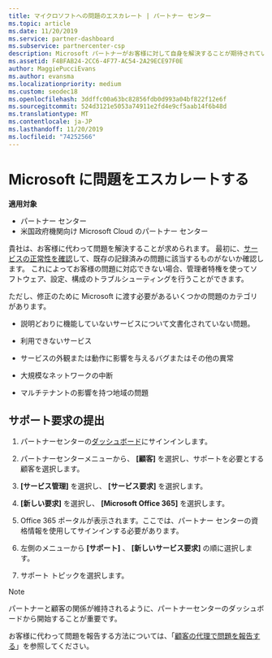 ```yaml
---
title: マイクロソフトへの問題のエスカレート | パートナー センター
ms.topic: article
ms.date: 11/20/2019
ms.service: partner-dashboard
ms.subservice: partnercenter-csp
description: Microsoft パートナーがお客様に対して自身を解決することが期待されている問題と、Microsoft にエスカレートする必要がある問題について説明します。
ms.assetid: F4BFAB24-2CC6-4F77-AC54-2A29ECE97F0E
author: MaggiePucciEvans
ms.author: evansma
ms.localizationpriority: medium
ms.custom: seodec18
ms.openlocfilehash: 3ddffc00a63bc82856fdb0d993a04bf822f12e6f
ms.sourcegitcommit: 524d3121e5053a74911e2fd4e9cf5aab14f6b48d
ms.translationtype: MT
ms.contentlocale: ja-JP
ms.lasthandoff: 11/20/2019
ms.locfileid: "74252566"
---
```

# <a name="escalate-problems-to-microsoft"></a>Microsoft に問題をエスカレートする

**適用対象**

-  パートナー センター
-  米国政府機関向け Microsoft Cloud のパートナー センター

貴社は、お客様に代わって問題を解決することが求められます。 最初に、[サービスの正常性を確認](check-service-health.md)して、既存の記録済みの問題に該当するものがないか確認します。 これによってお客様の問題に対応できない場合、管理者特権を使ってソフトウェア、設定、構成のトラブルシューティングを行うことができます。

ただし、修正のために Microsoft に渡す必要があるいくつかの問題のカテゴリがあります。

- 説明どおりに機能していないサービスについて文書化されていない問題。

- 利用できないサービス

- サービスの外観または動作に影響を与えるバグまたはその他の異常

- 大規模なネットワークの中断

- マルチテナントの影響を持つ地域の問題

## <a name="submit-a-support-request"></a>サポート要求の提出

1. パートナーセンターの[ダッシュボード](https://partner.microsoft.com/dashboard)にサインインします。

2. パートナーセンターメニューから、 **[顧客]** を選択し、サポートを必要とする顧客を選択します。

3. **[サービス管理]** を選択し、 **[サービス要求]** を選択します。

4. **[新しい要求]** を選択し、 **[Microsoft Office 365]** を選択します。

5. Office 365 ポータルが表示されます。ここでは、パートナー センターの資格情報を使用してサインインする必要があります。

6. 左側のメニューから **[サポート]** 、 **[新しいサービス要求]** の順に選択します。

7. サポート トピックを選択します。

>[!NOTE]
>パートナーと顧客の関係が維持されるように、パートナーセンターのダッシュボードから開始することが重要です。 


お客様に代わって問題を報告する方法については、「[顧客の代理で問題を報告する](report-problems-on-behalf-of-a-customer.md)」を参照してください。

 

 



